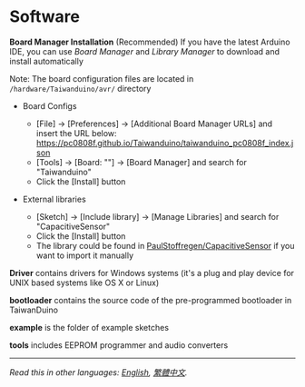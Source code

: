# Software

**Board Manager Installation** (Recommended)
   If you have the latest Arduino IDE, you can use *Board Manager* and *Library Manager* to download and install automatically

   Note: The board configuration files are located in `/hardware/Taiwanduino/avr/` directory

 - Board Configs
	 - [File] → [Preferences] → [Additional Board Manager URLs] and insert the URL below:
	   https://pc0808f.github.io/Taiwanduino/taiwanduino_pc0808f_index.json
	 - [Tools] → [Board: ""] → [Board Manager] and search for "Taiwanduino"
	 - Click the [Install] button

 - External libraries
	 - [Sketch] → [Include library] → [Manage Libraries] and search for "CapacitiveSensor"
	 - Click the [Install] button
	 - The library could be found in [PaulStoffregen/CapacitiveSensor](https://github.com/PaulStoffregen/CapacitiveSensor) if you want to import it manually

**Driver** contains drivers for Windows systems (it's a plug and play device for UNIX based systems like OS X or Linux)

**bootloader** contains the source code of the pre-programmed bootloader in TaiwanDuino

**example** is the folder of example sketches

**tools** includes EEPROM programmer and audio converters

***

*Read this in other languages: [English](README.md), [繁體中文](README.zh-TW.md).*
